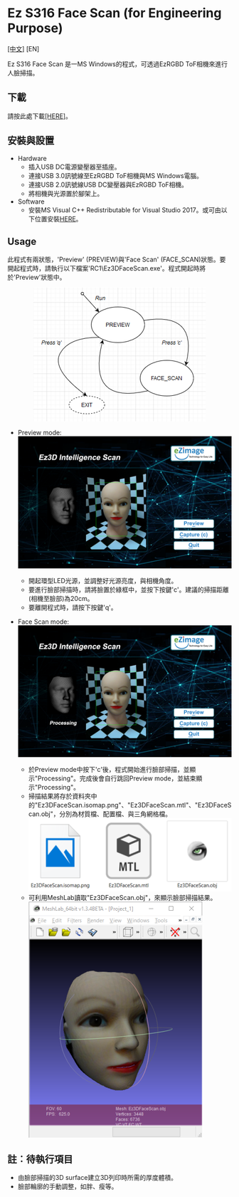 # Ez S316 Face Scan (for Engineering Purpose)
[[中文]](README.md) [EN]

Ez S316 Face Scan 是一MS Windows的程式，可透過EzRGBD ToF相機來進行人臉掃描。

## 下載
  請按此處下載<a href="https://minhaskamal.github.io/DownGit/#/home?url=https://github.com/kevinliu-ez/Ez-3DMM-face-viewer/tree/master/RC1" target="_blank">[HERE]</a>。

## 安裝與設置
* Hardware
  * 插入USB DC電源變壓器至插座。
  * 連接USB 3.0訊號線至EzRGBD ToF相機與MS Windows電腦。
  * 連接USB 2.0訊號線USB DC變壓器與EzRGBD ToF相機。
  * 將相機與光源置於腳架上。
* Software
  * 安裝MS Visual C++ Redistributable for Visual Studio 2017。或可由以下位置安裝[HERE](https://github.com/kevinliu-ez/Ez-3DMM-face-viewer/blob/master/Setup/MSVCRedist_x64_VS2015-2017-2019.exe)。

## Usage
此程式有兩狀態，'Preview' (PREVIEW)與'Face Scan' (FACE_SCAN)狀態。要開起程式時，請執行以下檔案'RC1\Ez3DFaceScan.exe'。程式開起時將於'Preview'狀態中。

<p align="center"> 
<img src="https://github.com/kevinliu-ez/Ez-3DMM-face-viewer/blob/master/README/Viewer_StateMachine.png">
</p>

* Preview mode:
![](https://github.com/kevinliu-ez/Ez-3DMM-face-viewer/blob/master/README/GUI_FaceROI.png)
  * 開起環型LED光源，並調整好光源亮度，與相機角度。
  * 要進行臉部掃描時，請將臉置於綠框中，並按下按鍵'c'。建議的掃描距離(相機至臉部)為20cm。
  * 要離開程式時，請按下按鍵'q'。

* Face Scan mode:
![](https://github.com/kevinliu-ez/Ez-3DMM-face-viewer/blob/master/README/GUI_Prcing.png)
  * 於Preview mode中按下'c'後，程式開始進行臉部掃描，並顯示"Processing"。完成後會自行跳回Preview mode，並結束顯示"Processing"。
  * 掃描結果將存於資料夾中的"Ez3DFaceScan.isomap.png"、"Ez3DFaceScan.mtl"、"Ez3DFaceScan.obj"，分別為材質檔、配置檔、與三角網格檔。<br>![](https://github.com/kevinliu-ez/Ez-3DMM-face-viewer/blob/master/README/OutputFiles.png)
  * 可利用MeshLab讀取"Ez3DFaceScan.obj"，來顯示臉部掃描結果。<br>![](https://github.com/kevinliu-ez/Ez-3DMM-face-viewer/blob/master/README/ScanResults.png)

## 註︰待執行項目
* 由臉部掃描的3D surface建立3D列印時所需的厚度體積。
* 臉部輪廓的手動調整，如胖、瘦等。
